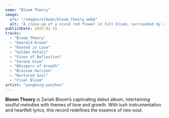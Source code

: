 ```yaml
---
name: "Bloom Theory"
image:
  src: "/images/albums/bloom_theory.webp"
  alt: "A close-up of a vivid red flower in full bloom, surrounded by a lush green background, emphasizing natural elegance and growth."
publishDate: 2025-02-15
tracks:
  - "Bloom Theory"
  - "Emerald Dream"
  - "Rooted in Love"
  - "Golden Petals"
  - "Vines of Reflection"
  - "Serene Glow"
  - "Whispers of Growth"
  - "Blossom Horizon"
  - "Nurtured Soul"
  - "Final Bloom"
artist: "yongming-yanshou"
---
```


**Bloom Theory** is Zariah Bloom’s captivating debut album, intertwining soulful melodies with themes of love and growth. With lush instrumentation and heartfelt lyrics, this record redefines the essence of neo-soul.

